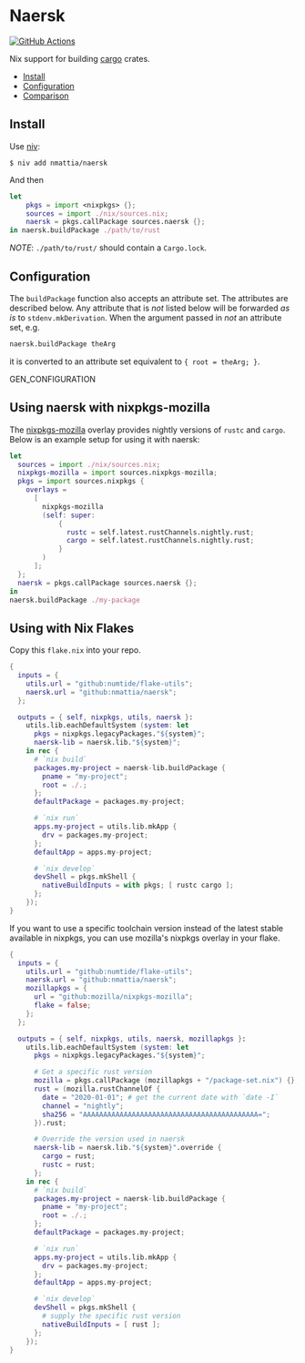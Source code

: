 # Naersk

[![GitHub Actions](https://github.com/nmattia/naersk/workflows/test/badge.svg?branch=master)](https://github.com/nmattia/naersk/actions)

Nix support for building [cargo] crates.

* [Install](#install)
* [Configuration](#configuration)
* [Comparison](#install)

## Install

Use [niv]:

``` shell
$ niv add nmattia/naersk
```

And then

``` nix
let
    pkgs = import <nixpkgs> {};
    sources = import ./nix/sources.nix;
    naersk = pkgs.callPackage sources.naersk {};
in naersk.buildPackage ./path/to/rust
```

_NOTE_: `./path/to/rust/` should contain a `Cargo.lock`.

## Configuration

The `buildPackage` function also accepts an attribute set. The attributes are
described below. Any attribute that is _not_ listed below will be forwarded _as
is_ to `stdenv.mkDerivation`. When the argument passed in _not_ an attribute
set, e.g.

``` nix
naersk.buildPackage theArg
```

it is converted to an attribute set equivalent to `{ root = theArg; }`.

GEN_CONFIGURATION

## Using naersk with nixpkgs-mozilla

The [nixpkgs-mozilla](https://github.com/mozilla/nixpkgs-mozilla) overlay
provides nightly versions of `rustc` and `cargo`. Below is an example setup for
using it with naersk:

``` nix
let
  sources = import ./nix/sources.nix;
  nixpkgs-mozilla = import sources.nixpkgs-mozilla;
  pkgs = import sources.nixpkgs {
    overlays =
      [
        nixpkgs-mozilla
        (self: super:
            {
              rustc = self.latest.rustChannels.nightly.rust;
              cargo = self.latest.rustChannels.nightly.rust;
            }
        )
      ];
  };
  naersk = pkgs.callPackage sources.naersk {};
in
naersk.buildPackage ./my-package
```

[cargo]: https://crates.io/
[niv]: https://github.com/nmattia/niv

## Using with Nix Flakes

Copy this `flake.nix` into your repo.

``` nix
{
  inputs = {
    utils.url = "github:numtide/flake-utils";
    naersk.url = "github:nmattia/naersk";
  };

  outputs = { self, nixpkgs, utils, naersk }:
    utils.lib.eachDefaultSystem (system: let
      pkgs = nixpkgs.legacyPackages."${system}";
      naersk-lib = naersk.lib."${system}";
    in rec {
      # `nix build`
      packages.my-project = naersk-lib.buildPackage {
        pname = "my-project";
        root = ./.;
      };
      defaultPackage = packages.my-project;

      # `nix run`
      apps.my-project = utils.lib.mkApp {
        drv = packages.my-project;
      };
      defaultApp = apps.my-project;

      # `nix develop`
      devShell = pkgs.mkShell {
        nativeBuildInputs = with pkgs; [ rustc cargo ];
      };
    });
}
```

If you want to use a specific toolchain version instead of the latest stable
available in nixpkgs, you can use mozilla's nixpkgs overlay in your flake.

``` nix
{
  inputs = {
    utils.url = "github:numtide/flake-utils";
    naersk.url = "github:nmattia/naersk";
    mozillapkgs = {
      url = "github:mozilla/nixpkgs-mozilla";
      flake = false;
    };
  };

  outputs = { self, nixpkgs, utils, naersk, mozillapkgs }:
    utils.lib.eachDefaultSystem (system: let
      pkgs = nixpkgs.legacyPackages."${system}";

      # Get a specific rust version
      mozilla = pkgs.callPackage (mozillapkgs + "/package-set.nix") {};
      rust = (mozilla.rustChannelOf {
        date = "2020-01-01"; # get the current date with `date -I`
        channel = "nightly";
        sha256 = "AAAAAAAAAAAAAAAAAAAAAAAAAAAAAAAAAAAAAAAAAAA=";
      }).rust;

      # Override the version used in naersk
      naersk-lib = naersk.lib."${system}".override {
        cargo = rust;
        rustc = rust;
      };
    in rec {
      # `nix build`
      packages.my-project = naersk-lib.buildPackage {
        pname = "my-project";
        root = ./.;
      };
      defaultPackage = packages.my-project;

      # `nix run`
      apps.my-project = utils.lib.mkApp {
        drv = packages.my-project;
      };
      defaultApp = apps.my-project;

      # `nix develop`
      devShell = pkgs.mkShell {
        # supply the specific rust version
        nativeBuildInputs = [ rust ];
      };
    });
}
```
